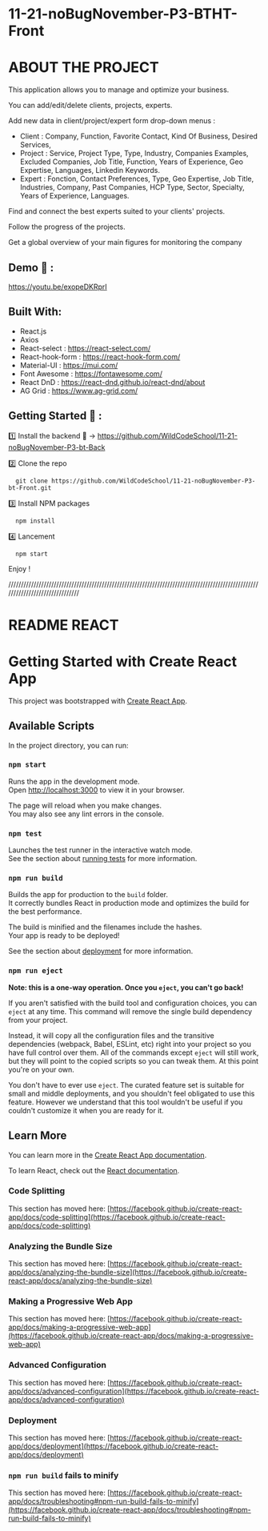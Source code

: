 # 11-21-noBugNovember-P3-BTHT-Front

# ABOUT THE PROJECT  

This application allows you to manage and optimize your business. 

You can add/edit/delete clients, projects, experts. 

Add new data in client/project/expert form drop-down menus : 
  - Client : Company, Function, Favorite Contact, Kind Of Business, Desired Services, 
  - Project : Service, Project Type, Type, Industry, Companies Examples, Excluded Companies, Job Title, Function, Years of Experience, Geo Expertise,   Languages, Linkedin Keywords. 
  - Expert : Fonction, Contact Preferences, Type, Geo Expertise, Job Title, Industries, Company, Past Companies, HCP Type, Sector, Specialty, Years of Experience, Languages. 

Find and connect the best experts suited to your clients' projects. 

Follow the progress of the projects. 

Get a global overview of your main figures for monitoring the company


## Demo 👀 : 

https://youtu.be/exopeDKRprI


## Built With: 

  - React.js 
  - Axios
  - React-select : https://react-select.com/
  - React-hook-form : https://react-hook-form.com/
  - Material-UI : https://mui.com/
  - Font Awesome : https://fontawesome.com/
  - React DnD : https://react-dnd.github.io/react-dnd/about
  - AG Grid : https://www.ag-grid.com/

## Getting Started 🚀 : 

:one: Install the backend 🔗 -> https://github.com/WildCodeSchool/11-21-noBugNovember-P3-bt-Back

:two: Clone the repo 

      git clone https://github.com/WildCodeSchool/11-21-noBugNovember-P3-bt-Front.git

:three: Install NPM packages

      npm install

:four: Lancement 

      npm start


Enjoy ! 

///////////////////////////////////////////////////////////////////////////////////////////////////////////////////////////////


# README REACT 

# Getting Started with Create React App

This project was bootstrapped with [Create React App](https://github.com/facebook/create-react-app).

## Available Scripts

In the project directory, you can run:

### `npm start`

Runs the app in the development mode.\
Open [http://localhost:3000](http://localhost:3000) to view it in your browser.

The page will reload when you make changes.\
You may also see any lint errors in the console.

### `npm test`

Launches the test runner in the interactive watch mode.\
See the section about [running tests](https://facebook.github.io/create-react-app/docs/running-tests) for more information.

### `npm run build`

Builds the app for production to the `build` folder.\
It correctly bundles React in production mode and optimizes the build for the best performance.

The build is minified and the filenames include the hashes.\
Your app is ready to be deployed!

See the section about [deployment](https://facebook.github.io/create-react-app/docs/deployment) for more information.

### `npm run eject`

**Note: this is a one-way operation. Once you `eject`, you can't go back!**

If you aren't satisfied with the build tool and configuration choices, you can `eject` at any time. This command will remove the single build dependency from your project.

Instead, it will copy all the configuration files and the transitive dependencies (webpack, Babel, ESLint, etc) right into your project so you have full control over them. All of the commands except `eject` will still work, but they will point to the copied scripts so you can tweak them. At this point you're on your own.

You don't have to ever use `eject`. The curated feature set is suitable for small and middle deployments, and you shouldn't feel obligated to use this feature. However we understand that this tool wouldn't be useful if you couldn't customize it when you are ready for it.

## Learn More

You can learn more in the [Create React App documentation](https://facebook.github.io/create-react-app/docs/getting-started).

To learn React, check out the [React documentation](https://reactjs.org/).

### Code Splitting

This section has moved here: [https://facebook.github.io/create-react-app/docs/code-splitting](https://facebook.github.io/create-react-app/docs/code-splitting)

### Analyzing the Bundle Size

This section has moved here: [https://facebook.github.io/create-react-app/docs/analyzing-the-bundle-size](https://facebook.github.io/create-react-app/docs/analyzing-the-bundle-size)

### Making a Progressive Web App

This section has moved here: [https://facebook.github.io/create-react-app/docs/making-a-progressive-web-app](https://facebook.github.io/create-react-app/docs/making-a-progressive-web-app)

### Advanced Configuration

This section has moved here: [https://facebook.github.io/create-react-app/docs/advanced-configuration](https://facebook.github.io/create-react-app/docs/advanced-configuration)

### Deployment

This section has moved here: [https://facebook.github.io/create-react-app/docs/deployment](https://facebook.github.io/create-react-app/docs/deployment)

### `npm run build` fails to minify

This section has moved here: [https://facebook.github.io/create-react-app/docs/troubleshooting#npm-run-build-fails-to-minify](https://facebook.github.io/create-react-app/docs/troubleshooting#npm-run-build-fails-to-minify)
